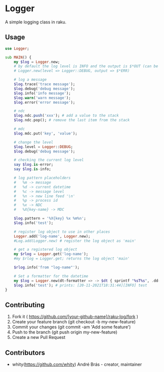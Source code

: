 # Logger

A simple logging class in raku.

## Usage

```raku
use Logger;

sub MAIN() {
    my $log = Logger.new;
    # by default the log level is INFO and the output is $*OUT (can be any IO::Handle)
    # Logger.new(level => Logger::DEBUG, output => $*ERR)

    # log a message
    $log.trace('trace message');
    $log.debug('debug message');
    $log.info('info message');
    $log.warn('warn message');
    $log.error('error message');

    # ndc
    $log.ndc.push('xxx'); # add a value to the stack
    $log.ndc.pop(); # remove the last item from the stack

    # mdc
    $log.mdc.put('key', 'value');

    # change the level
    $log.level = Logger::DEBUG;
    $log.debug('debug message');

    # checking the current log level
    say $log.is-error;
    say $log.is-info;

    # log pattern placeholders
    #   %m -> message
    #   %d -> current datetime
    #   %c -> message level
    #   %n -> new line feed '\n'
    #   %p -> process id
    #   %x -> NDC
    #   %X{key-name} -> MDC

    $log.pattern = '%X{key} %x %m%n';
    $log.info('test');

    # register log object to use in other places
    Logger.add('log-name', Logger.new);
    #Log.add(Logger.new) # register the log object as 'main'

    # get a registered log object
    my $rlog = Logger.get('log-name');
    #my $rlog = Logger.get; returns the log object 'main'

    $rlog.info('from "log-name"');

    # Set a formatter for the datetime
    my $log = Logger.new(dt-formatter => -> $dt { sprintf "%sT%s", .dd-mm-yyyy, .hh-mm-ss given $dt)});
    $log.info('test'); # prints: [20-11-2021T18:31:44][INFO] test
}
```
## Contributing

1. Fork it ( https://github.com/[your-github-name]/raku-log/fork )
2. Create your feature branch (git checkout -b my-new-feature)
3. Commit your changes (git commit -am 'Add some feature')
4. Push to the branch (git push origin my-new-feature)
5. Create a new Pull Request

## Contributors

- whity(https://github.com/whity) André Brás - creator, maintainer
